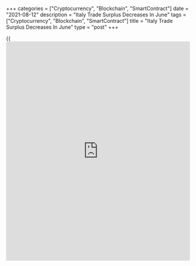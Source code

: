 +++
categories = ["Cryptocurrency", "Blockchain", "SmartContract"]
date = "2021-08-12"
description = "Italy Trade Surplus Decreases In June"
tags = ["Cryptocurrency", "Blockchain", "SmartContract"]
title = "Italy Trade Surplus Decreases In June"
type = "post"
+++

{{<iframe id="large-banner" src="https://www.bounty.group/#slide=8.0" width="100%" height="600" scrolling="no" style="border: 0px solid rgb(216, 221, 230); border-radius: 3px;">}}

Italy's trade surplus decreased in June from the previous month, data
published by the statistical office Istat showed on Thursday.

The trade surplus decreased to a seasonally adjusted EUR 4.659 billion
in June from EUR 4.781 billion in the previous month.

Exports grew 1.2 percent monthly in June, after a 2.0 percent drop in
May.

Imports rose 1.9 percent in June, after a 0.3 percent fall in the
previous month.

Exports to non-EU countries increased 0.2 percent, and rose 2.5 percent
for EU countries. Imports from EU countries rose 2.4 percent and that
from non-EU countries gained 1.2 percent.

Data showed that the trade surplus, on an unadjusted basis, fell to EUR
5.681 billion in June from EUR 6.228 billion in the same month last
year.

For comments and feedback [contact](https://www.playgroundfx.com/contact/): editorial@rtt[news](https://www.letsplayfx.com/blog/forex-news-website/).com

[Economic News][1]

 **What parts of the world are seeing the best (and worst) economic
performances lately? Click[here][2] to check out our [Econ Scorecard][2]
and find out! See up-to-the-moment [ranking](https://www.playgroundfx.com/blog/crypto-exchange-ranking/)s for the best and worst
performers in [GDP][3], [unemployment rate][4], [inflation][2] and much
more.**

   1. www.rtt[news](https://www.letsplayfx.com/blog/forex-news-website/).com/Content/EconomicNews.aspx
   2. www.rtt[news](https://www.letsplayfx.com/blog/forex-news-website/).com/economic-scorecard/world-rank/CPI/highest-performance.aspx
   3. www.rtt[news](https://www.letsplayfx.com/blog/forex-news-website/).com/economic-scorecard/world-rank/GDP/highest-performance.aspx
   4. www.rtt[news](https://www.letsplayfx.com/blog/forex-news-website/).com/economic-scorecard/world-rank/unemployment-rate/lowest-performance.aspx
